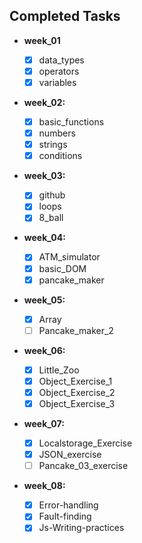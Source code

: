 ## Completed Tasks

- **week_01**
  - [x] data_types
  - [x] operators
  - [x] variables
- **week_02:**
  - [x] basic_functions
  - [x] numbers
  - [x] strings
  - [x] conditions
- **week_03:**
  - [x] github
  - [x] loops
  - [x] 8_ball
- **week_04:**

  - [x] ATM_simulator
  - [x] basic_DOM
  - [x] pancake_maker

- **week_05:**

  - [x] Array
  - [ ] Pancake_maker_2

- **week_06:**

  - [x] Little_Zoo
  - [x] Object_Exercise_1
  - [x] Object_Exercise_2
  - [x] Object_Exercise_3

- **week_07:**

  - [x] Localstorage_Exercise
  - [x] JSON_exercise
  - [ ] Pancake_03_exercise

- **week_08:**
  - [x] Error-handling
  - [x] Fault-finding
  - [x] Js-Writing-practices
